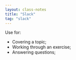 ```yaml
---
layout: class-notes
title: "Slack"
tag: "slack"
---
```


Use for:

- Covering a topic;
- Working through an exercise;
- Answering questions;
